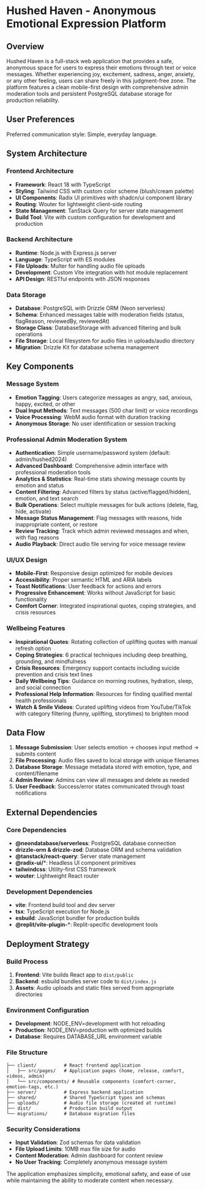 # Hushed Haven - Anonymous Emotional Expression Platform

## Overview

Hushed Haven is a full-stack web application that provides a safe, anonymous space for users to express their emotions through text or voice messages. Whether experiencing joy, excitement, sadness, anger, anxiety, or any other feeling, users can share freely in this judgment-free zone. The platform features a clean mobile-first design with comprehensive admin moderation tools and persistent PostgreSQL database storage for production reliability.

## User Preferences

Preferred communication style: Simple, everyday language.

## System Architecture

### Frontend Architecture
- **Framework**: React 18 with TypeScript
- **Styling**: Tailwind CSS with custom color scheme (blush/cream palette)
- **UI Components**: Radix UI primitives with shadcn/ui component library
- **Routing**: Wouter for lightweight client-side routing
- **State Management**: TanStack Query for server state management
- **Build Tool**: Vite with custom configuration for development and production

### Backend Architecture
- **Runtime**: Node.js with Express.js server
- **Language**: TypeScript with ES modules
- **File Uploads**: Multer for handling audio file uploads
- **Development**: Custom Vite integration with hot module replacement
- **API Design**: RESTful endpoints with JSON responses

### Data Storage
- **Database**: PostgreSQL with Drizzle ORM (Neon serverless)
- **Schema**: Enhanced messages table with moderation fields (status, flagReason, reviewedBy, reviewedAt)
- **Storage Class**: DatabaseStorage with advanced filtering and bulk operations
- **File Storage**: Local filesystem for audio files in uploads/audio directory
- **Migration**: Drizzle Kit for database schema management

## Key Components

### Message System
- **Emotion Tagging**: Users categorize messages as angry, sad, anxious, happy, excited, or other
- **Dual Input Methods**: Text messages (500 char limit) or voice recordings
- **Voice Processing**: WebM audio format with duration tracking
- **Anonymous Storage**: No user identification or session tracking

### Professional Admin Moderation System
- **Authentication**: Simple username/password system (default: admin/hushed2024)
- **Advanced Dashboard**: Comprehensive admin interface with professional moderation tools
- **Analytics & Statistics**: Real-time stats showing message counts by emotion and status
- **Content Filtering**: Advanced filters by status (active/flagged/hidden), emotion, and text search
- **Bulk Operations**: Select multiple messages for bulk actions (delete, flag, hide, activate)
- **Message Status Management**: Flag messages with reasons, hide inappropriate content, or restore
- **Review Tracking**: Track which admin reviewed messages and when, with flag reasons
- **Audio Playback**: Direct audio file serving for voice message review

### UI/UX Design
- **Mobile-First**: Responsive design optimized for mobile devices
- **Accessibility**: Proper semantic HTML and ARIA labels
- **Toast Notifications**: User feedback for actions and errors
- **Progressive Enhancement**: Works without JavaScript for basic functionality
- **Comfort Corner**: Integrated inspirational quotes, coping strategies, and crisis resources

### Wellbeing Features
- **Inspirational Quotes**: Rotating collection of uplifting quotes with manual refresh option
- **Coping Strategies**: 6 practical techniques including deep breathing, grounding, and mindfulness
- **Crisis Resources**: Emergency support contacts including suicide prevention and crisis text lines
- **Daily Wellbeing Tips**: Guidance on morning routines, hydration, sleep, and social connection
- **Professional Help Information**: Resources for finding qualified mental health professionals
- **Watch & Smile Videos**: Curated uplifting videos from YouTube/TikTok with category filtering (funny, uplifting, storytimes) to brighten mood

## Data Flow

1. **Message Submission**: User selects emotion → chooses input method → submits content
2. **File Processing**: Audio files saved to local storage with unique filenames
3. **Database Storage**: Message metadata stored with emotion, type, and content/filename
4. **Admin Review**: Admins can view all messages and delete as needed
5. **User Feedback**: Success/error states communicated through toast notifications

## External Dependencies

### Core Dependencies
- **@neondatabase/serverless**: PostgreSQL database connection
- **drizzle-orm & drizzle-zod**: Database ORM and schema validation
- **@tanstack/react-query**: Server state management
- **@radix-ui/***: Headless UI component primitives
- **tailwindcss**: Utility-first CSS framework
- **wouter**: Lightweight React router

### Development Dependencies
- **vite**: Frontend build tool and dev server
- **tsx**: TypeScript execution for Node.js
- **esbuild**: JavaScript bundler for production builds
- **@replit/vite-plugin-***: Replit-specific development tools

## Deployment Strategy

### Build Process
1. **Frontend**: Vite builds React app to `dist/public`
2. **Backend**: esbuild bundles server code to `dist/index.js`
3. **Assets**: Audio uploads and static files served from appropriate directories

### Environment Configuration
- **Development**: NODE_ENV=development with hot reloading
- **Production**: NODE_ENV=production with optimized builds
- **Database**: Requires DATABASE_URL environment variable

### File Structure
```
├── client/          # React frontend application
│   ├── src/pages/   # Application pages (home, release, comfort, videos, admin)
│   └── src/components/ # Reusable components (comfort-corner, emotion-tags, etc.)
├── server/          # Express backend application  
├── shared/          # Shared TypeScript types and schemas
├── uploads/         # Audio file storage (created at runtime)
├── dist/            # Production build output
└── migrations/      # Database migration files
```

### Security Considerations
- **Input Validation**: Zod schemas for data validation
- **File Upload Limits**: 10MB max file size for audio
- **Content Moderation**: Admin dashboard for content review
- **No User Tracking**: Completely anonymous message system

The application emphasizes simplicity, emotional safety, and ease of use while maintaining the ability to moderate content when necessary.